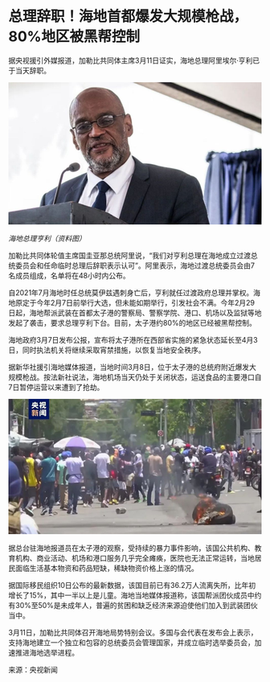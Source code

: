 # 总理辞职！海地首都爆发大规模枪战，80%地区被黑帮控制

据央视援引外媒报道，加勒比共同体主席3月11日证实，海地总理阿里埃尔·亨利已于当天辞职。

![c771f180f90125e42b3133a46f239023.jpg](https://raw.githubusercontent.com/qqhsx/qqnews_image/main/2024/03/12/总理辞职！海地首都爆发大规模枪战，80%地区被黑帮控制/c771f180f90125e42b3133a46f239023.jpg)

_海地总理亨利（资料图）_

加勒比共同体轮值主席国圭亚那总统阿里说，“我们对亨利总理在海地成立过渡总统委员会和任命临时总理后辞职表示认可”。阿里表示，海地过渡总统委员会由7名成员组成，名单将在48小时内公布。

自2021年7月海地时任总统莫伊兹遇刺身亡后，亨利就任过渡政府总理并掌权。海地原定于今年2月7日前举行大选，但未能如期举行，引发社会不满。今年2月29日起，海地帮派武装在首都太子港的警察局、警察学院、港口、机场以及监狱等地发起了袭击，要求总理亨利下台。目前，太子港约80%的地区已经被黑帮控制。

海地政府3月7日发布公报，宣布将太子港所在西部省实施的紧急状态延长至4月3日，同时执法机关将继续采取宵禁措施，以恢复当地安全秩序。

据新华社援引海地媒体报道，当地时间3月8日，位于太子港的总统府附近爆发大规模枪战。按法新社说法，海地机场当天仍处于关闭状态，运送食品的主要港口自7日暂停运营以来遭到了抢劫。

![70d614b597e31356acf8224e36b21ae2.jpg](https://raw.githubusercontent.com/qqhsx/qqnews_image/main/2024/03/12/总理辞职！海地首都爆发大规模枪战，80%地区被黑帮控制/70d614b597e31356acf8224e36b21ae2.jpg)

据总台驻海地报道员在太子港的观察，受持续的暴力事件影响，该国公共机构、教育机构、商业活动、机场和港口服务几乎完全瘫痪，医院也无法正常运转，当地居民面临生活基本物资和药品短缺，稀缺物资价格上涨的情况。

据国际移民组织10日公布的最新数据，该国目前已有36.2万人流离失所，比年初增长了15%，其中一半以上是儿童。海地当地媒体报道称，该国帮派团伙成员中约有30%至50%是未成年人，普遍的贫困和缺乏经济来源迫使他们加入到武装团伙当中。

3月11日，加勒比共同体召开海地局势特别会议。多国与会代表在发布会上表示，支持海地建立一个独立和包容的总统委员会管理国家，并成立临时选举委员会，加速推进海地选举进程。

来源：央视新闻


